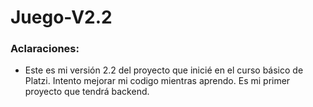 # Juego-V2.2

### Aclaraciones:

- Este es mi versión 2.2 del proyecto que inicié en el curso básico de Platzi. Intento mejorar mi codigo mientras aprendo. Es mi primer proyecto que tendrá backend.
